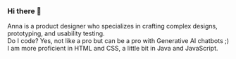 ### Hi there 👋 

Anna is a product designer who specializes in crafting complex designs, prototyping, and usability testing. <br>
Do I code? Yes, not like a pro but can be a pro with Generative AI chatbots ;) <br>
I am more proficient in HTML and CSS, a little bit in Java and JavaScript.

<!--
**annadelahsiao/annadelahsiao** is a ✨ _special_ ✨ repository because its `README.md` (this file) appears on your GitHub profile.

Here are some ideas to get you started:

- 🔭 I’m currently working on ...
- 🌱 I’m currently learning ...
- 👯 I’m looking to collaborate on ...
- 🤔 I’m looking for help with ...
- 💬 Ask me about ...
- 📫 How to reach me: ...
- 😄 Pronouns: ...
- ⚡ Fun fact: ...
-->

